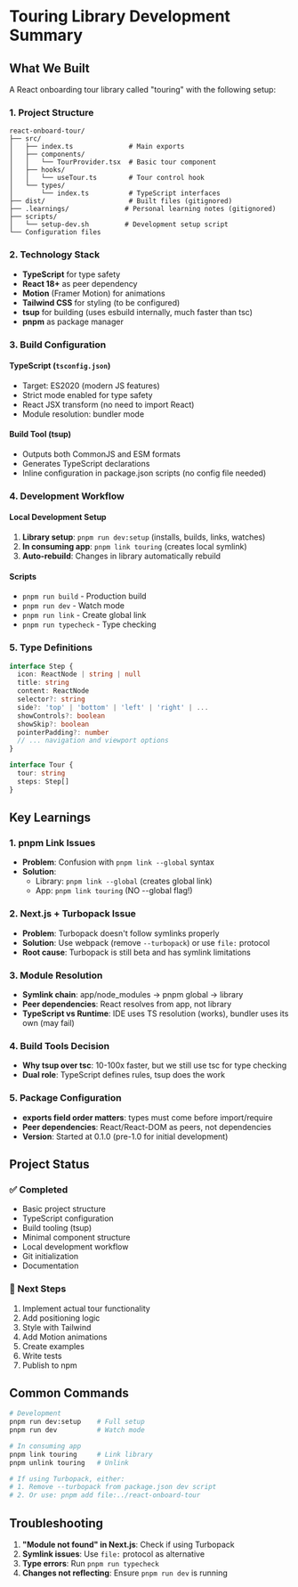 # Touring Library Development Summary

## What We Built

A React onboarding tour library called "touring" with the following setup:

### 1. **Project Structure**
```
react-onboard-tour/
├── src/
│   ├── index.ts              # Main exports
│   ├── components/
│   │   └── TourProvider.tsx  # Basic tour component
│   ├── hooks/
│   │   └── useTour.ts        # Tour control hook
│   └── types/
│       └── index.ts          # TypeScript interfaces
├── dist/                     # Built files (gitignored)
├── .learnings/              # Personal learning notes (gitignored)
├── scripts/
│   └── setup-dev.sh         # Development setup script
└── Configuration files
```

### 2. **Technology Stack**
- **TypeScript** for type safety
- **React 18+** as peer dependency
- **Motion** (Framer Motion) for animations
- **Tailwind CSS** for styling (to be configured)
- **tsup** for building (uses esbuild internally, much faster than tsc)
- **pnpm** as package manager

### 3. **Build Configuration**

#### TypeScript (`tsconfig.json`)
- Target: ES2020 (modern JS features)
- Strict mode enabled for type safety
- React JSX transform (no need to import React)
- Module resolution: bundler mode

#### Build Tool (tsup)
- Outputs both CommonJS and ESM formats
- Generates TypeScript declarations
- Inline configuration in package.json scripts (no config file needed)

### 4. **Development Workflow**

#### Local Development Setup
1. **Library setup**: `pnpm run dev:setup` (installs, builds, links, watches)
2. **In consuming app**: `pnpm link touring` (creates local symlink)
3. **Auto-rebuild**: Changes in library automatically rebuild

#### Scripts
- `pnpm run build` - Production build
- `pnpm run dev` - Watch mode
- `pnpm run link` - Create global link
- `pnpm run typecheck` - Type checking

### 5. **Type Definitions**

```typescript
interface Step {
  icon: ReactNode | string | null
  title: string
  content: ReactNode
  selector?: string
  side?: 'top' | 'bottom' | 'left' | 'right' | ...
  showControls?: boolean
  showSkip?: boolean
  pointerPadding?: number
  // ... navigation and viewport options
}

interface Tour {
  tour: string
  steps: Step[]
}
```

## Key Learnings

### 1. **pnpm Link Issues**
- **Problem**: Confusion with `pnpm link --global` syntax
- **Solution**: 
  - Library: `pnpm link --global` (creates global link)
  - App: `pnpm link touring` (NO --global flag!)
  
### 2. **Next.js + Turbopack Issue**
- **Problem**: Turbopack doesn't follow symlinks properly
- **Solution**: Use webpack (remove `--turbopack`) or use `file:` protocol
- **Root cause**: Turbopack is still beta and has symlink limitations

### 3. **Module Resolution**
- **Symlink chain**: app/node_modules → pnpm global → library
- **Peer dependencies**: React resolves from app, not library
- **TypeScript vs Runtime**: IDE uses TS resolution (works), bundler uses its own (may fail)

### 4. **Build Tools Decision**
- **Why tsup over tsc**: 10-100x faster, but we still use tsc for type checking
- **Dual role**: TypeScript defines rules, tsup does the work

### 5. **Package Configuration**
- **exports field order matters**: types must come before import/require
- **Peer dependencies**: React/React-DOM as peers, not dependencies
- **Version**: Started at 0.1.0 (pre-1.0 for initial development)

## Project Status

### ✅ Completed
- Basic project structure
- TypeScript configuration
- Build tooling (tsup)
- Minimal component structure
- Local development workflow
- Git initialization
- Documentation

### 🚧 Next Steps
1. Implement actual tour functionality
2. Add positioning logic
3. Style with Tailwind
4. Add Motion animations
5. Create examples
6. Write tests
7. Publish to npm

## Common Commands

```bash
# Development
pnpm run dev:setup    # Full setup
pnpm run dev          # Watch mode

# In consuming app
pnpm link touring     # Link library
pnpm unlink touring   # Unlink

# If using Turbopack, either:
# 1. Remove --turbopack from package.json dev script
# 2. Or use: pnpm add file:../react-onboard-tour
```

## Troubleshooting

1. **"Module not found" in Next.js**: Check if using Turbopack
2. **Symlink issues**: Use `file:` protocol as alternative
3. **Type errors**: Run `pnpm run typecheck`
4. **Changes not reflecting**: Ensure `pnpm run dev` is running